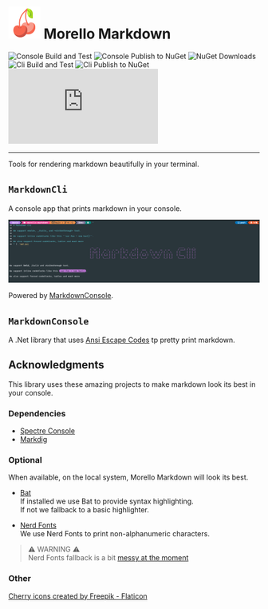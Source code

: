 # ![cherry icon](./images/cherry-64.png) Morello Markdown

![Console Build and Test](https://github.com/David-Rushton/markdown.console/actions/workflows/markdown_console_on_pull_request_to_main.yml/badge.svg?branch=main)
![Console Publish to NuGet](https://github.com/David-Rushton/markdown.console/actions/workflows/markdown_console_on_push_to_main.yml/badge.svg?branch=main)
![NuGet Downloads](https://img.shields.io/nuget/dt/Morello.MarkdownConsole?label=NuGet%20downloads)
![Cli Build and Test](https://github.com/David-Rushton/markdown.console/actions/workflows/markdown_cli_on_pull_request_to_main.yml/badge.svg?branch=main)
![Cli Publish to NuGet](https://github.com/David-Rushton/markdown.console/actions/workflows/markdown_cli_on_push_to_main.yml/badge.svg?branch=main)
![License](https://img.shields.io/github/license/david-rushton/morello.markdown)

---

Tools for rendering markdown beautifully in your terminal.

## `MarkdownCli`

A console app that prints markdown in your console.

![example screen shot](./images/markdown-cli-example.png)

Powered by [MarkdownConsole](##`MarkdownConsole`).

## `MarkdownConsole`

A .Net library that uses [Ansi Escape Codes](https://en.wikipedia.org/wiki/ANSI_escape_code) tp pretty print markdown.

## Acknowledgments

This library uses these amazing projects to make markdown look its best in your console.

### Dependencies

- [Spectre Console](https://github.com/spectreconsole/spectre.console)
- [Markdig](https://github.com/xoofx/markdig)
 
### Optional

When available, on the local system, Morello Markdown will look its best.
 
- [Bat](https://github.com/sharkdp/bat)  
  If installed we use Bat to provide syntax highlighting.  
  If not we fallback to a basic highlighter.

- [Nerd Fonts](https://www.nerdfonts.com/)  
  We use Nerd Fonts to print non-alphanumeric characters.   

> ⚠️ WARNING ⚠️  
> Nerd Fonts fallback is a bit [messy at the moment](https://github.com/David-Rushton/morello.markdown/issues/1)

### Other

<a href="https://www.flaticon.com/free-icons/cherry" title="cherry icons">Cherry icons created by Freepik - Flaticon</a>
